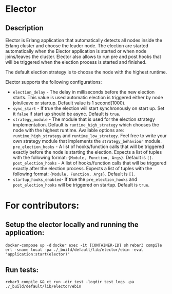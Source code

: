 # Elector

## Description
Elector is Erlang application that automatically detects all nodes inside the Erlang cluster and choose the leader node.
The election are started automatically when the Elector application is started or when node joins/leaves the cluster.
Elector also allows to run pre and post hooks that will be triggered
when the election process is started and finished.

The default election strategy is to choose the node with the highest runtime.

Elector supports the following configurations:
- `election_delay` - The delay in milliseconds before the new election
starts. This value is used automatic election is triggered either by
node join/leave or startup. Default value is 1 second(1000).
- `sync_start` - If true the election will start synchronously on start up. Set it `false` if start up should be async. Default is `true`.
- `strategy_module` - The module that is used for the election strategy
implementation. Default is `runtime_high_strategy` which chooses the node with the highest runtime.
Available options are: `runtime_high_strategy` and `runtime_low_strategy`. Feel free to write your own strategy module that implements the `strategy_behaviour` module.
`pre_election_hooks` - A list of hooks/function calls that will be triggered exactly before the node is starting the election. Expects
a list of tuples with the following format: `{Module, Function, Args}`. Default is `[]`.
`post_election_hooks` - A list of hooks/function calls that will be triggered exactly after the election process. Expects
a list of tuples with the following format: `{Module, Function, Args}`. Default is `[]`.
- `startup_hooks_enabled`- If true the `pre_election_hooks` and `post_election_hooks` will be triggered on startup. Default is `true`.


# For contributors:

## Setup the elector locally and running the application:
`docker-compose up -d`
`docker exec -it {CONTAINER-ID} sh`
`rebar3 compile`
`erl -sname local -pa ./_build/default/lib/elector/ebin -eval "application:start(elector)"`

## Run tests:
`rebar3 compile && ct_run -dir test -logdir test_logs -pa ./_build/default/lib/elector/ebin`